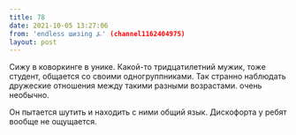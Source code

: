 ```yaml
---
title: 78
date: 2021-10-05 13:27:06
from: 'endless шизing ⍼' (channel1162404975)
layout: post
---
```


Сижу в коворкинге в унике.
Какой-то тридцатилетний мужик, тоже студент, общается со своими одногруппниками. Так странно наблюдать дружеские отношения между такими разными возрастами. очень необычно.

Он пытается шутить и находить с ними общий язык. Дискофорта у ребят вообще не ощущается.
